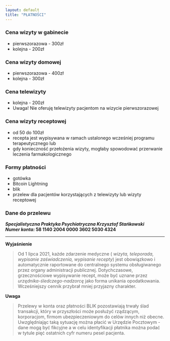 ```yaml
---
layout: default
title: "PŁATNOŚCI"
---
```


### Cena wizyty w gabinecie
- pierwszorazowa - 300zł
- kolejna - 200zł

### Cena wizyty domowej
- pierwszorazowa - 400zł
- kolejna - 300zł

### Cena telewizyty
- kolejna - 200zł
- Uwaga! Nie oferuję telewizyty pacjentom na wizycie pierwszorazowej

### Cena wizyty receptowej
- od 50 do 100zł
- recepta jest wypisywana w ramach ustalonego wcześniej programu terapeutycznego
lub
- gdy konieczność przełożenia wizyty, mogłaby spowodować przerwanie leczenia farmakologicznego

### Formy płatności
* gotówka
* Bitcoin Lightning
* blik
* przelew dla pacjentów korzystających z telewizyty lub wizyty receptowej

### Dane do przelewu
**_Specjalistyczna Praktyka Psychiatryczna Krzysztof Stańkowski_**<br>
**_Numer konta:_ 58 1140 2004 0000 3602 5030 4324**<br> 

---

__Wyjaśnienie__

>Od 1 lipca 2021, każde zdarzenie medyczne ( _wizyta, teleporada, wypisanie zaświadczenia, wypisanie recepty_) jest obowiązkowo i automatycznie raportowane do centralnego systemu obsługiwanego przez organy administracji publicznej. Dotychczasowe, grzecznościowe wypisywanie recept, może być uznane przez _urzędnika-śledczego-nadzorcę_ jako forma unikania opodatkowania. Wcześniejszy cennik przybrał mniej przyjazny charakter. 

__Uwaga__

>Przelewy w konta oraz płatności BLIK pozostawiają trwały ślad transakcji, który w przyszłości może posłużyć rządzącym, korporacjom, firmom ubezpieczeniowym do celów innych niż obecne. Uwzględniając taką sytuację można płacić w Urzędzie Pocztowym - dane mogą być fikcyjne a w celu identyfikacji płatnika można podać w tytule pięć ostatnich cyfr numeru pesel pacjenta.
